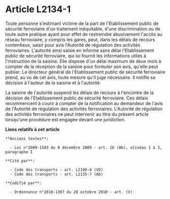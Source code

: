 # Article L2134-1

Toute personne s'estimant victime de la part de l'Etablissement public de sécurité ferroviaire d'un traitement inéquitable,
d'une discrimination ou de toute autre pratique ayant pour effet de restreindre abusivement l'accès au réseau ferroviaire, y
compris les gares, peut, dans les délais de recours contentieux, saisir pour avis l'Autorité de régulation des activités
ferroviaires. L'autorité ainsi saisie en informe sans délai l'Etablissement public de sécurité ferroviaire, qui lui fournit
les informations utiles à l'instruction de la saisine. Elle dispose d'un délai maximum de deux mois à compter de la réception
de la saisine pour formuler son avis, qu'elle peut publier. Le directeur général de l'Etablissement public de sécurité
ferroviaire prend, au vu de cet avis, toute mesure qu'il juge nécessaire. Il notifie sa décision à l'auteur de la saisine et
à l'autorité.

La saisine de l'autorité suspend les délais de recours à l'encontre de la décision de l'Etablissement public de sécurité
ferroviaire. Ces délais recommencent à courir à compter de la notification au demandeur de l'avis de l'Autorité de régulation
des activités ferroviaires. L'Autorité de régulation des activités ferroviaires ne peut intervenir au titre du présent
article lorsqu'une procédure est engagée devant une juridiction.

**Liens relatifs à cet article**

	**Anciens textes**:

	  - Loi n°2009-1503 du 8 décembre 2009 - art. 16 (Ab), alinéas 1 à 3, paragraphe I

	**Cité par**:

	  - Code des transports - art. L2100-4 (VD)
	  - Code des transports - art. L2135-7 (Ab)

	**Codifié par**:

	  - Ordonnance n°2010-1307 du 28 octobre 2010 - art. (V)
